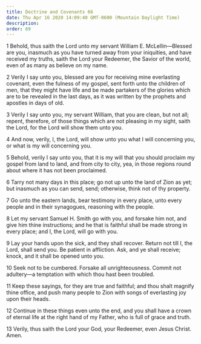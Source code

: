 ```yaml
---
title: Doctrine and Covenants 66
date: Thu Apr 16 2020 14:09:40 GMT-0600 (Mountain Daylight Time)
description: 
order: 69
---
```


<p>
  1 Behold, thus saith the Lord unto my servant William&#xA0;E.
  McLellin&#x2014;Blessed are you, inasmuch as you have turned away from your
  iniquities, and have received my truths, saith the Lord your Redeemer, the
  Savior of the world, even of as many as believe on my name.
</p>
<p>
  2 Verily I say unto you, blessed are you for receiving mine everlasting
  covenant, even the fulness of my gospel, sent forth unto the children of men,
  that they might have life and be made partakers of the glories which are to be
  revealed in the last days, as it was written by the prophets and apostles in
  days of old.
</p>
<p>
  3 Verily I say unto you, my servant William, that you are clean, but not all;
  repent, therefore, of those things which are not pleasing in my sight, saith
  the Lord, for the Lord will show them unto you.
</p>
<p>
  4 And now, verily, I, the Lord, will show unto you what I will concerning you,
  or what is my will concerning you.
</p>
<p>
  5 Behold, verily I say unto you, that it is my will that you should proclaim
  my gospel from land to land, and from city to city, yea, in those regions
  round about where it has not been proclaimed.
</p>
<p>
  6 Tarry not many days in this place; go not up unto the land of Zion as yet;
  but inasmuch as you can send, send; otherwise, think not of thy property.
</p>
<p>
  7 Go unto the eastern lands, bear testimony in every place, unto every people
  and in their synagogues, reasoning with the people.
</p>
<p>
  8 Let my servant Samuel&#xA0;H. Smith go with you, and forsake him not, and
  give him thine instructions; and he that is faithful shall be made strong in
  every place; and I, the Lord, will go with you.
</p>
<p>
  9 Lay your hands upon the sick, and they shall recover. Return not till I, the
  Lord, shall send you. Be patient in affliction. Ask, and ye shall receive;
  knock, and it shall be opened unto you.
</p>
<p>
  10 Seek not to be cumbered. Forsake all unrighteousness. Commit not
  adultery&#x2014;a temptation with which thou hast been troubled.
</p>
<p>
  11 Keep these sayings, for they are true and faithful; and thou shalt magnify
  thine office, and push many people to Zion with songs of everlasting joy upon
  their heads.
</p>
<p>
  12 Continue in these things even unto the end, and you shall have a crown of
  eternal life at the right hand of my Father, who is full of grace and truth.
</p>
<p>
  13 Verily, thus saith the Lord your God, your Redeemer, even Jesus Christ.
  Amen.
</p>
